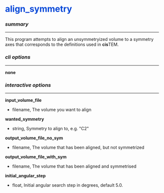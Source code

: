 # <span style="color: #0048d8">**align_symmetry**</span>

### *summary*
---

This program attempts to align an unsymmetryized volume to a symmetry axes that corresponds to the definitions used in **cis**TEM. 

### *cli options*
---

**none**

### *interactive options*
---

**input_volume_file**
 - filename, The volume you want to align

**wanted_symmetry**
 - string, Symmetry to align to, e.g. "C2"

**output_volume_file_no_sym**
 - filename, The volume that has been aligned, but not symmetrized

**output_volume_file_with_sym**
 - filename, The volume that has been aligned and symmetrised

**initial_angular_step** 
 - float, Initial angular search step in degrees, default 5.0.